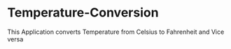# Temperature-Conversion
This Application converts Temperature from Celsius to Fahrenheit and Vice versa
